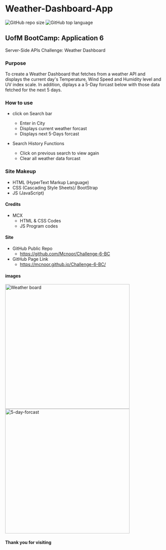 # Weather-Dashboard-App

![GitHub repo size](https://img.shields.io/github/repo-size/Mcnoor/Challenge-6-BC)
![GitHub top language](https://img.shields.io/github/languages/top/Mcnoor/Challenge-6-BC)

## UofM BootCamp: Application 6
Server-Side APIs Challenge: Weather Dashboard

### Purpose

To create a Weather Dashboard that fetches from a weather API and displays the current day's Temperature, Wind Speed and Humidity level and UV index scale. In addition, diplays a a 5-Day forcast below with those data fetched for the next 5 days.

### How to use

- click on Search bar
  - Enter in City
  - Displays current weather forcast 
  - Displays next 5-Days forcast

- Search History Functions
  - Click on previous search to view again
  - Clear all weather data forcast

### Site Makeup

- HTML (HyperText Markup Language)
- CSS (Cascading Style Sheets)/ BootStrap
- JS (JavaScript)

#### Credits

- MCX
  - HTML & CSS Codes
  - JS Program codes

#### Site

- GitHub Public Repo
  - https://github.com/Mcnoor/Challenge-6-BC
- GitHub Page Link
  - https://mcnoor.github.io/Challenge-6-BC/

#### images

<img width="400" alt=" Weather board" src="https://raw.githubusercontent.com/Mcnoor/Challenge-6-BC/main/imgs/Weather%20board.png">

<img width="400" alt="5-day-forcast" src="https://raw.githubusercontent.com/Mcnoor/Challenge-6-BC/main/imgs/5-day-forcast.png">


#### Thank you for visiting
